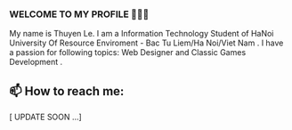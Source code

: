 ### WELCOME TO MY PROFILE 👋👋👋
My name is Thuyen Le. I am a Information Technology Student of HaNoi University Of Resource Enviroment - Bac Tu Liem/Ha Noi/Viet Nam . I have a passion for following topics: Web Designer and Classic Games Development  .<br>
## 📫 How to reach me: 


[ UPDATE SOON ...]






